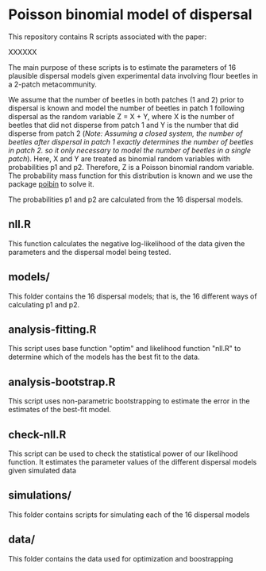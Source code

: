 # Poisson binomial model of dispersal

This repository contains R scripts associated with the paper:

XXXXXX

The main purpose of these scripts is to estimate the parameters of 16 plausible dispersal models given experimental data involving flour beetles in a 2-patch metacommunity.

We assume that the number of beetles in both patches (1 and 2) prior to dispersal is known and model the number of beetles in patch 1 following dispersal as the random variable Z = X + Y, where X is the number of beetles that did not disperse from patch 1 and Y is the number that did disperse from patch 2 (*Note: Assuming a closed system, the number of beetles after dispersal in patch 1 exactly determines the number of beetles in patch 2. so it only necessary to model the number of beetles in a single patch*). Here, X and Y are treated as binomial random variables with probabilities p1 and p2. Therefore, Z is a Poisson binomial random variable. The probability mass function for this distribution is known and we use the package [poibin](https://cran.r-project.org/web/packages/poibin/index.html) to solve it.

The probabilities p1 and p2 are calculated from the 16 dispersal models.

## nll.R

This function calculates the negative log-likelihood of the data given the parameters and the dispersal model being tested.

## models/

This folder contains the 16 dispersal models; that is, the 16 different ways of calculating p1 and p2.

## analysis-fitting.R

This script uses base function "optim" and likelihood function "nll.R" to determine which of the models has the best fit to the data.

## analysis-bootstrap.R

This script uses non-parametric bootstrapping to estimate the error in the estimates of the best-fit model.

## check-nll.R

This script can be used to check the statistical power of our likelihood function. It estimates the parameter values of the different dispersal models given simulated data

## simulations/

This folder contains scripts for simulating each of the 16 dispersal models

## data/

This folder contains the data used for optimization and boostrapping

